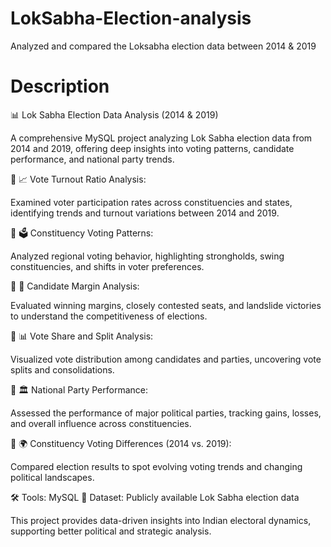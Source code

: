 # LokSabha-Election-analysis
Analyzed and compared the Loksabha election data between 2014 &amp; 2019
# Description
📊 Lok Sabha Election Data Analysis (2014 & 2019)

A comprehensive MySQL project analyzing Lok Sabha election data from 2014 and 2019, offering deep insights into voting patterns, candidate performance, and national party trends.

🔹 📈 Vote Turnout Ratio Analysis:

Examined voter participation rates across constituencies and states, identifying trends and turnout variations between 2014 and 2019.


🔹 🗳️ Constituency Voting Patterns:

Analyzed regional voting behavior, highlighting strongholds, swing constituencies, and shifts in voter preferences.


🔹 🏅 Candidate Margin Analysis:

Evaluated winning margins, closely contested seats, and landslide victories to understand the competitiveness of elections.


🔹 📊 Vote Share and Split Analysis:

Visualized vote distribution among candidates and parties, uncovering vote splits and consolidations.


🔹 🏛️ National Party Performance:

Assessed the performance of major political parties, tracking gains, losses, and overall influence across constituencies.


🔹 🌍 Constituency Voting Differences (2014 vs. 2019):

Compared election results to spot evolving voting trends and changing political landscapes.


🛠️ Tools: MySQL
📂 Dataset: Publicly available Lok Sabha election data

This project provides data-driven insights into Indian electoral dynamics, supporting better political and strategic analysis.


